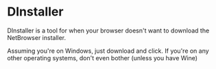 # DInstaller
DInstaller is a tool for when your browser doesn't want to download the NetBrowser installer.

Assuming you're on Windows, just download and click.
If you're on any other operating systems, don't even bother (unless you have Wine)
